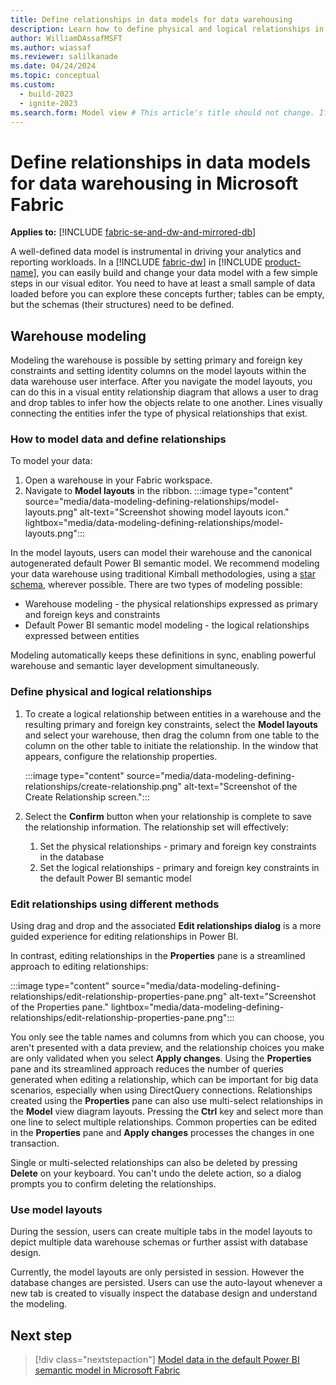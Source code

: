 ```yaml
---
title: Define relationships in data models for data warehousing
description: Learn how to define physical and logical relationships in your data models for data warehousing in Microsoft Fabric.
author: WilliamDAssafMSFT
ms.author: wiassaf
ms.reviewer: salilkanade
ms.date: 04/24/2024
ms.topic: conceptual
ms.custom:
  - build-2023
  - ignite-2023
ms.search.form: Model view # This article's title should not change. If so, contact engineering.
---
```

# Define relationships in data models for data warehousing in Microsoft Fabric

**Applies to:** [!INCLUDE [fabric-se-and-dw-and-mirrored-db](includes/applies-to-version/fabric-se-and-dw-and-mirrored-db.md)]

A well-defined data model is instrumental in driving your analytics and reporting workloads. In a [!INCLUDE [fabric-dw](includes/fabric-dw.md)] in [!INCLUDE [product-name](../includes/product-name.md)], you can easily build and change your data model with a few simple steps in our visual editor. You need to have at least a small sample of data loaded before you can explore these concepts further; tables can be empty, but the schemas (their structures) need to be defined.

## Warehouse modeling

Modeling the warehouse is possible by setting primary and foreign key constraints and setting identity columns on the model layouts within the data warehouse user interface. After you navigate the model layouts, you can do this in a visual entity relationship diagram that allows a user to drag and drop tables to infer how the objects relate to one another. Lines visually connecting the entities infer the type of physical relationships that exist.

### How to model data and define relationships

To model your data:

1. Open a warehouse in your Fabric workspace.
1. Navigate to **Model layouts** in the ribbon.
   :::image type="content" source="media/data-modeling-defining-relationships/model-layouts.png" alt-text="Screenshot showing model layouts icon." lightbox="media/data-modeling-defining-relationships/model-layouts.png":::

In the model layouts, users can model their warehouse and the canonical autogenerated default Power BI semantic model. We recommend modeling your data warehouse using traditional Kimball methodologies, using a [star schema](dimensional-modeling-overview.md), wherever possible. There are two types of modeling possible:

- Warehouse modeling - the physical relationships expressed as primary and foreign keys and constraints
- Default Power BI semantic model modeling - the logical relationships expressed between entities

Modeling automatically keeps these definitions in sync, enabling powerful warehouse and semantic layer development simultaneously.

### Define physical and logical relationships

1. To create a logical relationship between entities in a warehouse and the resulting primary and foreign key constraints, select the **Model layouts** and select your warehouse, then drag the column from one table to the column on the other table to initiate the relationship. In the window that appears, configure the relationship properties.

   :::image type="content" source="media/data-modeling-defining-relationships/create-relationship.png" alt-text="Screenshot of the Create Relationship screen.":::

1. Select the **Confirm** button when your relationship is complete to save the relationship information. The relationship set will effectively:
   1. Set the physical relationships - primary and foreign key constraints in the database
   1. Set the logical relationships - primary and foreign key constraints in the default Power BI semantic model

### Edit relationships using different methods

Using drag and drop and the associated **Edit relationships dialog** is a more guided experience for editing relationships in Power BI.

In contrast, editing relationships in the **Properties** pane is a streamlined approach to editing relationships:

:::image type="content" source="media/data-modeling-defining-relationships/edit-relationship-properties-pane.png" alt-text="Screenshot of the Properties pane." lightbox="media/data-modeling-defining-relationships/edit-relationship-properties-pane.png":::

You only see the table names and columns from which you can choose, you aren't presented with a data preview, and the relationship choices you make are only validated when you select **Apply changes**. Using the **Properties** pane and its streamlined approach reduces the number of queries generated when editing a relationship, which can be important for big data scenarios, especially when using DirectQuery connections. Relationships created using the **Properties** pane can also use multi-select relationships in the **Model** view diagram layouts. Pressing the **Ctrl** key and select more than one line to select multiple relationships. Common properties can be edited in the **Properties** pane and **Apply changes** processes the changes in one transaction.

Single or multi-selected relationships can also be deleted by pressing **Delete** on your keyboard. You can't undo the delete action, so a dialog prompts you to confirm deleting the relationships.

### <a id="using-model-view-layouts"></a> Use model layouts

During the session, users can create multiple tabs in the model layouts to depict multiple data warehouse schemas or further assist with database design.

Currently, the model layouts are only persisted in session. However the database changes are persisted. Users can use the auto-layout whenever a new tab is created to visually inspect the database design and understand the modeling.

## Next step

> [!div class="nextstepaction"]
> [Model data in the default Power BI semantic model in Microsoft Fabric](default-power-bi-semantic-model.md)
